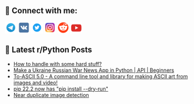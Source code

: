 ## 🔎 Connect with me:
[<img src="https://github.com/bullbesh/bullbesh/blob/main/images/Telegram.png" width="32" height="32" />](https://t.me/bullbesh)
[<img src="https://github.com/bullbesh/bullbesh/blob/main/images/VK.png" width="32" height="32" />](https://vk.com/bullbesh)
[<img src="https://github.com/bullbesh/bullbesh/blob/main/images/Twitter.png" width="32" height="32" />](https://twitter.com/bullbesh1)
[<img src="https://github.com/bullbesh/bullbesh/blob/main/images/Instagram.png" width="32" height="32" />](https://www.instagram.com/bullbesh)
[<img src="https://github.com/bullbesh/bullbesh/blob/main/images/Reddit.png" width="32" height="32" />](https://www.reddit.com/user/bullbesh)
[<img src="https://github.com/bullbesh/bullbesh/blob/main/images/YouTube.png" width="32" height="32" />](https://www.youtube.com/channel/UCtfjRs6uzgq5mfm8S06WTcg)

## 📕 Latest r/Python Posts
<!-- BLOG-POST-LIST:START -->
- [How to handle with some hard stuff?](https://www.reddit.com/r/Python/comments/w5usr1/how_to_handle_with_some_hard_stuff/)
- [Make a Ukraine Russian War News App in Python | API | Beginners](https://www.reddit.com/r/Python/comments/w5unjw/make_a_ukraine_russian_war_news_app_in_python_api/)
- [To-ASCII 5.0 - A command line tool and library for making ASCII art from images and video!](https://www.reddit.com/r/Python/comments/w5trnj/toascii_50_a_command_line_tool_and_library_for/)
- [pip 22.2 now has &quot;pip install --dry-run&quot;](https://www.reddit.com/r/Python/comments/w5tqht/pip_222_now_has_pip_install_dryrun/)
- [Near duplicate image detection](https://www.reddit.com/r/Python/comments/w5so4s/near_duplicate_image_detection/)
<!-- BLOG-POST-LIST:END -->
